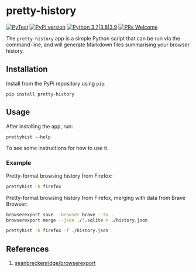 # pretty-history

[![PyTest](https://github.com/apatel762/pretty-history/actions/workflows/pytest.yml/badge.svg)](https://github.com/apatel762/pretty-history/actions/workflows/pytest.yml) [![PyPi version](https://img.shields.io/pypi/v/pretty-history.svg)](https://pypi.python.org/pypi/pretty-history) [![Python 3.7|3.8|3.9](https://img.shields.io/pypi/pyversions/pretty-history.svg)](https://pypi.python.org/pypi/pretty-history) [![PRs Welcome](https://img.shields.io/badge/PRs-welcome-brightgreen.svg)](http://makeapullrequest.com)

The `pretty-history` app is a simple Python script that can be run via the command-line, and will generate Markdown files summarising your browser history.

## Installation

Install from the PyPi repository using `pip`:

```
pip install pretty-history
```

## Usage

After installing the app, run:

```
prettyhist --help
```

To see some instructions for how to use it.

### Example

Pretty-format browsing history from Firefox:

```bash
prettyhist -b firefox
```

Pretty-format browsing history from Firefox, merging with data from Brave Browser:

```bash
browserexport save --browser brave --to .
browserexport merge --json ./*.sqlite > ./history.json

prettyhist -b firefox -f ./history.json
```

## References

1. [seanbreckenridge/browserexport](https://github.com/seanbreckenridge/browserexport)
